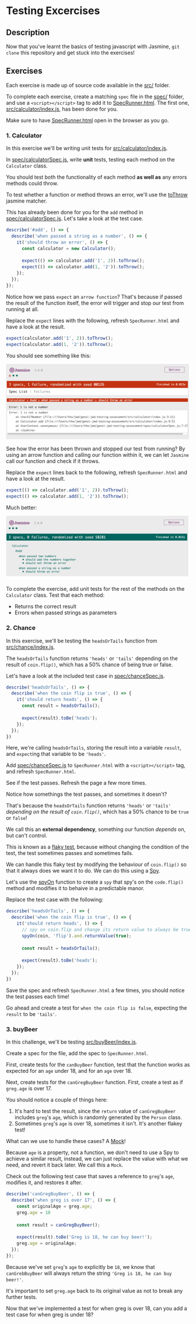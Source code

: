 # Testing Excercises 

## Description

Now that you've learnt the basics of testing javascript with Jasmine, `git clone` this repository and get stuck into the exercises!

## Exercises

Each exercise is made up of source code available in the [src/](src/) folder.

To complete each exercise, create a matching `spec` file in the [spec/](spec/) folder, and use a `<script></script>` tag to add it to [SpecRunner.html](SpecRunner.html). The first one, [src/calculator/index.js](src/calculator/index.js), has been done for you.

Make sure to have [SpecRunner.html](SpecRunner.html) open in the browser as you go.

### 1. Calculator

In this exercise we'll be writing unit tests for [src/calculator/index.js](src/calculator/index.js).

In [spec/calculatorSpec.js](spec/calculatorSpec.js), write **unit** tests, testing each method on the `Calculator` class.

You should test both the functionality of each method **as well as** any errors methods could throw.

To test whether a function or method throws an error, we'll use the [toThrow](https://jasmine.github.io/api/3.6/matchers.html#toThrow) jasmine matcher.

This has already been done for you for the `add` method in [spec/calculatorSpec.js](spec/calculatorSpec.js). Let's take a look at the test case.

```js
describe('#add', () => {
  describe('when passed a string as a number', () => {
    it('should throw an error', () => {
      const calculator = new Calculator();

      expect(() => calculator.add('1', 2)).toThrow();
      expect(() => calculator.add(1, '2')).toThrow();
    });
  });
});
```

Notice how we pass `expect` an `arrow function`? That's because if passed the result of the function itself, the error will trigger and stop our test from running at all.

Replace the `expect` lines with the following, refresh `SpecRunner.html` and have a look at the result.

```js
expect(calculator.add('1', 2)).toThrow();
expect(calculator.add(1, '2')).toThrow();
```

You should see something like this:

![Image of SpecRunner.html](images/1.png)

See how the error has been thrown and stopped our test from running? By using an arrow function and calling our function within it, we can let `Jasmine` call our function and check if it throws.

Replace the `expect` lines back to the following, refresh `SpecRunner.html` and have a look at the result.

```js
expect(() => calculator.add('1', 2)).toThrow();
expect(() => calculator.add(1, '2')).toThrow();
```

Much better:

![Image of SpecRunner.html](images/2.png)

To complete the exercise, add unit tests for the rest of the methods on the `Calculator` class. Test that each method:

  - Returns the correct result
  - Errors when passed strings as parameters

### 2. Chance

In this exercise, we'll be testing the `headsOrTails` function from [src/chance/index.js](src/chance/index.js).

The `headsOrTails` function returns `'heads'` or `'tails'` depending on the result of `coin.flip()`, which has a 50% chance of being true or false.

Let's have a look at the included test case in [spec/chanceSpec.js](spec/chanceSpec.js).

```js
describe('headsOrTails', () => {
  describe('when the coin flip is true', () => {
    it('should return heads', () => {
      const result = headsOrTails();

      expect(result).toBe('heads');
    });
  });
})
```

Here, we're calling `headsOrTails`, storing the result into a variable `result`, and `expect`ing that variable to be `'heads'`.

Add [spec/chanceSpec.js](spec/chanceSpec.js) to `SpecRunner.html` with a `<script></script>` tag, and refresh `SpecRunner.html`.

See if the test passes. Refresh the page a few more times.

Notice how somethings the test passes, and sometimes it doesn't?

That's because the `headsOrTails` function returns `'heads'` or `'tails'` _depending on the result of `coin.flip()`_, which has a 50% chance to be `true` or `false`! 

We call this an **external dependency**, something our function _depends_ on, but can't control.

This is known as a [flaky test](https://hackernoon.com/flaky-tests-a-war-that-never-ends-9aa32fdef359), because without changing the condition of the test, the test sometimes passes and sometimes fails.

We can handle this flaky test by modifying the behaviour of `coin.flip()` so that it always does we want it to do. We can do this using a [Spy](https://jasmine.github.io/api/3.6/Spy.html).

Let's use the [spyOn](https://jasmine.github.io/api/3.6/global.html#spyOn) function to create a `spy` that spy's on the `code.flip()` method and modifies it to behaive in a predictable manor.

Replace the test case with the following:

```js
describe('headsOrTails', () => {
  describe('when the coin flip is true', () => {
    it('should return heads', () => {
      // spy on coin.flip and change its return value to always be true
      spyOn(coin, 'flip').and.returnValue(true);

      const result = headsOrTails();

      expect(result).toBe('heads');
    });
  });
})
```

Save the spec and refresh `SpecRunner.html` a few times, you should notice the test passes each time!

Go ahead and create a test for `when the coin flip is false`, expecting the `result` to be `'tails'`.

### 3. buyBeer

In this challenge, we'll be testing [src/buyBeer/index.js](src/buyBeer/index.js).

Create a spec for the file, add the spec to `SpecRunner.html`.

First, create tests for the `canBuyBeer` function, test that the function works as expected for an `age` under 18, and for an `age` over 18.

Next, create tests for the `canGregBuyBeer` function. First, create a test as if `greg.age` is over 17.

You should notice a couple of things here:

  1. It's hard to test the result, since the `return` value of `canGregBuyBeer` includes `greg`'s `age`, which is randomly generated by the `Person` class.
  2. Sometimes `greg`'s `age` is over 18, sometimes it isn't. It's another flakey test!

What can we use to handle these cases? A [Mock](https://en.wikipedia.org/wiki/Mock_object)!

Because `age` is a property, not a function, we don't need to use a Spy to achieve a similar result, instead, we can just replace the value with what we need, and revert it back later. We call this a `Mock`.

Check out the following test case that saves a reference to `greg`'s `age`, modifies it, and restores it after.

```js
describe('canGregBuyBeer', () => {
  describe('when greg is over 17', () => {
    const originalAge = greg.age;
    greg.age = 18
    
    const result = canGregBuyBeer();

    expect(result).toBe('Greg is 18, he can buy beer!');
    greg.age = originalAge;
  });
});
```

Because we've set `greg`'s `age` to explicitly be `18`, we know that `canGrebBuyBeer` will always return the string `'Greg is 18, he can buy beer!'`.

It's important to set `greg.age` back to its original value as not to break any further tests.

Now that we've implemented a test for when greg is over 18, can you add a test case for when greg is under 18?
